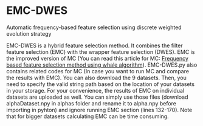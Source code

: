 # EMC-DWES
Automatic frequency-based feature selection using discrete weighted evolution strategy


EMC-DWES is a hybrid feature selection method. It combines the filter feature selection (EMC) with the wrapper feature selection (DWES). EMC is the improved version of MC (You can read this article for MC: [Frequency based feature selection method using whale algorithm](https://www.sciencedirect.com/science/article/pii/S0888754318304245)). EMC-DWES.py also contains related codes for MC (In case you want to run MC and compare the results with EMC). You can also download the 9 datasets. Then, you need to specify the valid string path based on the location of your datasets in your storage. For your convenience, the results of EMC on individual datasets are uploaded as well. You can simply use those files (download alphaDataset.npy in alphas folder and rename it to alpha.npy before importing in pyhton) and ignore running EMC section (lines 132-170). Note that for bigger datasets calculating EMC can be time consuming.
